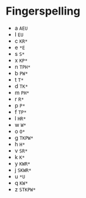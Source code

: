 # Fingerspelling

* a `AEU`
* I `EU`
* c `KR*`
* e `*E`
* s `S*`
* x `KP*`
* n `TPH*`
* b `PW*`
* t `T*`
* d `TK*`
* m `PH*`
* r `R*`
* p `P*`
* f `TP*`
* l `HR*`
* w `W*`
* o `O*`
* g `TKPW*`
* h `H*`
* v `SR*`
* k `K*`
* y `KWR*`
* j `SKWR*`
* u `*U`
* q `KW*`
* z `STKPW*`
